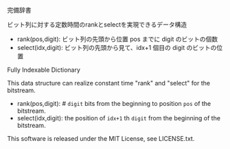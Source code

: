 完備辞書 

ビット列に対する定数時間のrankとselectを実現できるデータ構造

- rank(pos,digit): ビット列の先頭から位置 pos までに digit のビットの個数   
- select(idx,digit): ビット列の先頭から見て、idx+1 個目の digit のビットの位置   

Fully Indexable Dictionary

This data structure can realize constant time "rank" and "select" for the bitstream.

- rank(pos,digit): # ```digit``` bits from the beginning to position ```pos``` of the bitstream.
- select(idx,digit): the position of ```idx+1``` th `digit` from the beginning of the bitstream.

This software is released under the MIT License, see LICENSE.txt.
